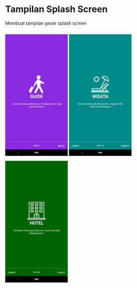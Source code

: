 # Tampilan Splash Screen
Membuat tampilan geser splash screen

<img src="screen/photo_2019-11-13_23-42-35.jpg" width="200px" > <img src="screen/photo_2019-11-13_23-42-52.jpg" width="200px"> <img src="screen/photo_2019-11-13_23-42-57.jpg" width="200px"> 
